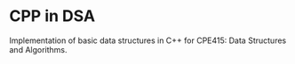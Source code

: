 # CPP in DSA

Implementation of basic data structures in C++ for CPE415: Data Structures and Algorithms.